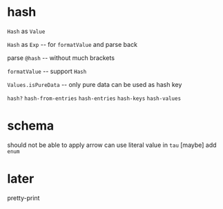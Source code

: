 # hash

`Hash` as `Value`

`Hash` as `Exp` -- for `formatValue` and parse back

parse `@hash` -- without much brackets

`formatValue` -- support `Hash`

`Values.isPureData` -- only pure data can be used as hash key

`hash?`
`hash-from-entries`
`hash-entries`
`hash-keys`
`hash-values`

# schema

should not be able to apply arrow
can use literal value in `tau`
[maybe] add `enum`

# later

pretty-print
